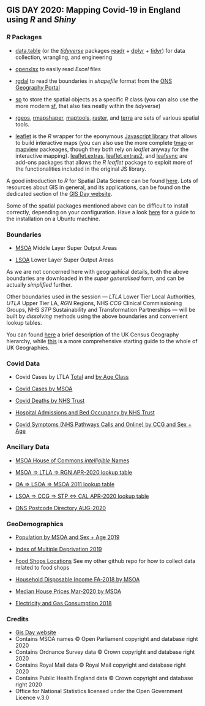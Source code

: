 ## GIS DAY 2020: Mapping Covid-19 in England using *R* and *Shiny*

### *R* Packages

 - [data.table](https://rdatatable.gitlab.io/data.table/) (or the [*tidyverse*](https://www.tidyverse.org/) packages [readr](https://readr.tidyverse.org/) + [dplyr](https://dplyr.tidyverse.org/) + [tidyr](https://tidyr.tidyverse.org/)) for data collection, wrangling, and engineering

 - [openxlsx](https://ycphs.github.io/openxlsx/index.html) to easily read *Excel* files
 
 - [rgdal](https://cloud.r-project.org/web/packages/rgdal/) to read the boundaries in *shapefile* format from the [ONS Geography Portal](https://geoportal.statistics.gov.uk/)

 - [sp](https://cloud.r-project.org/web/packages/sp/) to store the spatial objects as a specific *R* class (you can also use the more modern [sf](https://github.com/r-spatial/sf/), that also ties neatly within the *tidyverse*)

 - [rgeos](https://cloud.r-project.org/web/packages/rgeos/), [rmapshaper](https://github.com/ateucher/rmapshaper), [maptools](https://cloud.r-project.org/web/packages/maptools/), [raster](https://cran.r-project.org/web/packages/raster/index.html), and [terra](https://github.com/rspatial/terra) are sets of various spatial tools. 

 - [leaflet](http://rstudio.github.io/leaflet/) is the *R* wrapper for the eponymous [Javascript library](https://leafletjs.com/) that allows to build interactive maps (you can also use the more complete [tmap](https://github.com/mtennekes/tmap) or [mapview](https://github.com/r-spatial/mapview) packeages, though they both rely on *leaflet* anyway for the interactive mapping). [leaflet.extras](https://github.com/bhaskarvk/leaflet.extras), [leaflet.extras2](https://github.com/trafficonese/leaflet.extras2), and [leafsync](https://github.com/r-spatial/leafsync) are add-ons packages that allows the *R* *leaflet* package to exploit more of the functionalities included in the original JS library.

A good introduction to *R* for Spatial Data Science can be found [here](https://rspatial.org/intr/). Lots of resources about GIS in general, and its applications, can be found on the dedicated section of the [GIS Day website](https://www.gisday.com/en-us/ebooks). 

Some of the spatial packages mentioned above can be difficult to install correctly, depending on your configuration. Have a look [here](https://github.com/lvalnegri/workshops-setup_-cloud_analytics_machine#install-linux-dependencies-for-r-packages) for a guide to the installation on a Ubuntu machine.

### Boundaries

 - [MSOA](https://geoportal.statistics.gov.uk/datasets/middle-layer-super-output-areas-december-2011-ew-bsc-v2) Middle Layer Super Output Areas
 
 - [LSOA](https://geoportal.statistics.gov.uk/datasets/lower-layer-super-output-area-december-2011-ew-bsc-v2) Lower Layer Super Output Areas
 
As we are not concerned here with geographical details, both the above boundaries are downloaded in the *super generalised* form, and can be actually *simplified* further. 

Other boundaries used in the session &mdash; *LTLA* Lower Tier Local Authorities, *UTLA* Upper Tier LA, *RGN* Regions, NHS *CCG* Clinical Commissioning Groups, NHS *STP* Sustainability and Transformation Partnerships &mdash; will be built by *dissolving* methods using the above boundaries and convenient lookup tables.

You can found [here](https://www.ons.gov.uk/methodology/geography/ukgeographies/censusgeography) a brief description of the UK Census Geography hierarchy, while [this](https://bit.ly/guide-uk-geographies) is a more comprehensive starting guide to the whole of UK Geographies.

### Covid Data

 - Covid Cases by LTLA [Total](https://coronavirus.data.gov.uk/details/about-data#legacy-csv-downloads) and [by Age Class](https://coronavirus.data.gov.uk/details/about-data#cases-by-age)
 
 - [Covid Cases by MSOA](https://coronavirus.data.gov.uk/details/about-data#cases-by-middle-super-output-area-msoa)
 
 - [Covid Deaths by NHS Trust](https://www.england.nhs.uk/statistics/statistical-work-areas/covid-19-daily-deaths/)
 
 - [Hospital Admissions and Bed Occupancy by NHS Trust](https://www.england.nhs.uk/statistics/statistical-work-areas/covid-19-hospital-activity/)
 
 - [Covid Symptoms (NHS Pathways Calls and Online) by CCG and Sex + Age](https://digital.nhs.uk/data-and-information/publications/statistical/mi-potential-covid-19-symptoms-reported-through-nhs-pathways-and-111-online/latest/)
 

### Ancillary Data

 - [MSOA House of Commons *intelligible* Names](https://visual.parliament.uk/msoanames/static/MSOA-Names-1.7.csv)

 - [MSOA => LTLA => RGN APR-2020 lookup table](https://coronavirus.data.gov.uk/downloads/supplements/lookup_table.csv)

 - [OA => LSOA => MSOA 2011 lookup table](https://geoportal.statistics.gov.uk/datasets/output-area-to-lower-layer-super-output-area-to-middle-layer-super-output-area-to-local-authority-district-december-2011-lookup-in-england-and-wales)

 - [LSOA => CCG => STP <=> CAL APR-2020 lookup table](https://geoportal.statistics.gov.uk/datasets/lsoa-2011-to-clinical-commissioning-groups-to-sustainability-and-transformation-partnerships-april-2020-lookup-in-england)

 - [ONS Postcode Directory AUG-2020](https://geoportal.statistics.gov.uk/datasets/ons-postcode-directory-august-2020)


### GeoDemographics

 - [Population by MSOA and Sex + Age 2019](https://www.ons.gov.uk/peoplepopulationandcommunity/populationandmigration/populationestimates/datasets/middlesuperoutputareamidyearpopulationestimates)

 - [Index of Multiple Deprivation 2019](https://www.gov.uk/government/statistics/english-indices-of-deprivation-2019)

 - [Food Shops Locations]() See my other github repo for how to collect data related to food shops

 - [Household Disposable Income FA-2018 by MSOA](https://www.ons.gov.uk/employmentandlabourmarket/peopleinwork/earningsandworkinghours/datasets/smallareaincomeestimatesformiddlelayersuperoutputareasenglandandwales)

 - [Median House Prices Mar-2020 by MSOA](https://www.ons.gov.uk/peoplepopulationandcommunity/housing/datasets/hpssadataset2medianhousepricebymsoaquarterlyrollingyear)

 - [Electricity and Gas Consumption 2018](https://www.gov.uk/government/statistics/lower-and-middle-super-output-areas-gas-consumption)


### Credits

 - [Gis Day website](https://www.gisday.com/en-us/overview)
 - Contains MSOA names © Open Parliament copyright and database right 2020
 - Contains Ordnance Survey data © Crown copyright and database right 2020
 - Contains Royal Mail data © Royal Mail copyright and database right 2020
 - Contains Public Health England data © Crown copyright and database right 2020
 - Office for National Statistics licensed under the Open Government Licence v.3.0
 
